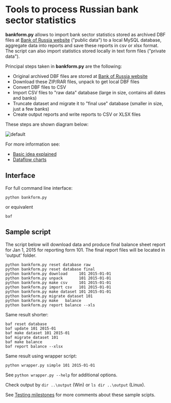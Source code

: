 # Tools to process Russian bank sector statistics 

**bankform.py** allows to import bank sector statistics stored as archived DBF files at [Bank of Russia website][cbr-forms] ("public data") to a local MySQL database, aggregate data into reports and save these reports in csv or xlsx format. The script can also import statistics stored locally in text form files ("private data"). 

[cbr-forms]: http://www.cbr.ru/credit/forms.asp

Principal steps taken in **bankform.py** are the following:

- Original archived DBF files are stored at [Bank of Russia website][cbr-forms]
- Download these ZIP/RAR files, unpack to get local DBF files
- Convert DBF files to CSV 
- Import CSV files to "raw data" database (large in size, contains all dates and banks)
- Truncate dataset and migrate it to "final use" database (smaller in size, just a few banks)
- Create output reports and write reports to CSV or XLSX files

These steps are shown diagram below:

![default](https://cloud.githubusercontent.com/assets/9265326/8636269/1028b132-2861-11e5-8b5f-2f432d3d455d.png)

For more information see:
- [Basic idea explained](https://github.com/epogrebnyak/cbr-db/wiki/1-Basic-idea-explained)
- [Dataflow charts](https://github.com/epogrebnyak/cbr-db/wiki/1-Dataflow-charts)  


## Interface

For full command line interface: 
```
python bankform.py 
```
or equivalent 
```
baf
```

## Sample script
The script below will download data and produce final balance sheet report for Jan 1, 2015 for reporting form 101. The final report files will be located in 'output' folder. 

```
python bankform.py reset database raw
python bankform.py reset database final    
python bankform.py download     101 2015-01-01
python bankform.py unpack       101 2015-01-01
python bankform.py make csv     101 2015-01-01
python bankform.py import csv   101 2015-01-01
python bankform.py make dataset 101 2015-01-01 
python bankform.py migrate dataset 101        
python bankform.py make   balance
python bankform.py report balance --xls
```

Same result shorter:

```
baf reset database 
baf update 101 2015-01
baf make dataset 101 2015-01  
baf migrate dataset 101        
baf make balance
baf report balance --xlsx
```

Same result using wrapper script:

```
python wrapper.py simple 101 2015-01-01
```

See `python wrapper.py --help` for additional options.

Check output by ```dir ..\output``` (Win) or ```ls dir ..\output``` (Linux).

See [Testing milestones][tm] for more comments about these sample scipts.

[tm]: https://github.com/epogrebnyak/cbr-db/wiki/Testing-milestones


